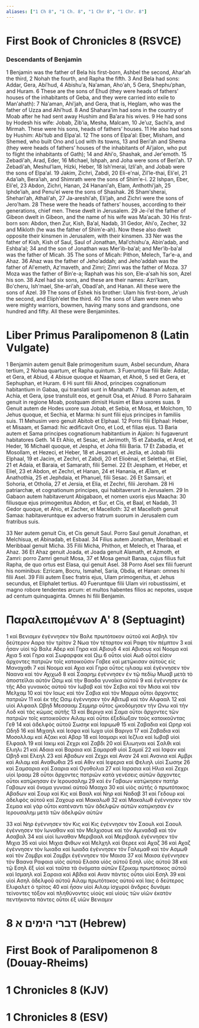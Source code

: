 ```yaml
---
aliases: ["1 Ch 8", "1 Ch. 8", "1 Chr 8", "1 Chr. 8"]
---
```



# First Book of Chronicles 8 (RSVCE)

### Descendants of Benjamin
1 Benjamin was the father of Bela his first-born, Ashbel the second, Aharʹah the third,
2 Nohah the fourth, and Rapha the fifth.
3 And Bela had sons: Addar, Gera, Abiʹhud,
4 Abishuʹa, Naʹaman, Ahoʹah,
5 Gera, Shephuʹphan, and Huram.
6 These are the sons of Ehud (they were heads of fathers’ houses of the inhabitants of Geba, and they were carried into exile to Manʹahath):
7 Naʹaman, Ahiʹjah, and Gera, that is, Heglam, who was the father of Uzza and Ahiʹhud.
8 And Shaharaʹim had sons in the country of Moab after he had sent away Hushim and Baʹara his wives.
9 He had sons by Hodesh his wife: Jobab, Zibʹia, Mesha, Malcam,
10 Jeʹuz, Sachiʹa, and Mirmah. These were his sons, heads of fathers’ houses.
11 He also had sons by Hushim: Abiʹtub and Elpaʹal.
12 The sons of Elpaʹal: Eber, Misham, and Shemed, who built Ono and Lod with its towns,
13 and Beriʹah and Shema (they were heads of fathers’ houses of the inhabitants of Aiʹjalon, who put to flight the inhabitants of Gath);
14 and Ahiʹo, Shashak, and Jerʹemoth.
15 Zebadiʹah, Arad, Eder,
16 Michael, Ishpah, and Joha were sons of Beriʹah.
17 Zebadiʹah, Meshulʹlam, Hizki, Heber,
18 Ishʹmerai, Izliʹah, and Jobab were the sons of Elpaʹal.
19 Jakim, Zichri, Zabdi,
20 Eli-eʹnai, Zilʹle-thai, Eliʹel,
21 Adaʹiah, Beraʹiah, and Shimrath were the sons of Shimʹe-i.
22 Ishpan, Eber, Eliʹel,
23 Abdon, Zichri, Hanan,
24 Hananiʹah, Elam, Anthothiʹjah,
25 Iphdeʹiah, and Penuʹel were the sons of Shashak.
26 Shamʹsherai, Shehariʹah, Athaliʹah,
27 Ja-areshiʹah, Eliʹjah, and Zichri were the sons of Jeroʹham.
28 These were the heads of fathers’ houses, according to their generations, chief men. These dwelt in Jerusalem.
29 Je-iʹel the father of Gibeon dwelt in Gibeon, and the name of his wife was Maʹacah.
30 His first-born son: Abdon, then Zur, Kish, Baʹal, Nadab,
31 Gedor, Ahiʹo, Zecher,
32 and Mikloth (he was the father of Shimʹe-ah). Now these also dwelt opposite their kinsmen in Jerusalem, with their kinsmen.
33 Ner was the father of Kish, Kish of Saul, Saul of Jonathan, Malʹchishuʹa, Abinʹadab, and Eshbaʹal;
34 and the son of Jonathan was Merʹib-baʹal; and Merʹib-baʹal was the father of Micah.
35 The sons of Micah: Pithon, Melech, Tarʹe-a, and Ahaz.
36 Ahaz was the father of Jehoʹaddah; and Jehoʹaddah was the father of Alʹemeth, Azʹmaveth, and Zimri; Zimri was the father of Moza.
37 Moza was the father of Binʹe-a; Raphah was his son, Ele-aʹsah his son, Azel his son.
38 Azel had six sons, and these are their names: Azriʹkam, Boʹcheru, Ishʹmael, She-ariʹah, Obadiʹah, and Hanan. All these were the sons of Azel.
39 The sons of Eshek his brother: Ulam his first-born, Jeʹush the second, and Eliphʹelet the third.
40 The sons of Ulam were men who were mighty warriors, bowmen, having many sons and grandsons, one hundred and fifty. All these were Benjaminites.


# Liber Primus Paralipomenon 8 (Latin Vulgate)

1 Benjamin autem genuit Bale primogenitum suum, Asbel secundum, Ahara tertium,
2 Nohaa quartum, et Rapha quintum.
3 Fueruntque filii Bale: Addar, et Gera, et Abiud,
4 Abisue quoque et Naaman, et Ahoë,
5 sed et Gera, et Sephuphan, et Huram.
6 Hi sunt filii Ahod, principes cognationum habitantium in Gabaa, qui translati sunt in Manahath.
7 Naaman autem, et Achia, et Gera, ipse transtulit eos, et genuit Osa, et Ahiud.
8 Porro Saharaim genuit in regione Moab, postquam dimisit Husim et Bara uxores suas.
9 Genuit autem de Hodes uxore sua Jobab, et Sebia, et Mosa, et Molchom,
10 Jehus quoque, et Sechia, et Marma: hi sunt filii ejus principes in familiis suis.
11 Mehusim vero genuit Abitob et Elphaal.
12 Porro filii Elphaal: Heber, et Misaam, et Samad: hic ædificavit Ono, et Lod, et filias ejus.
13 Baria autem et Sama principes cognationum habitantium in Ajalon: hi fugaverunt habitatores Geth.
14 Et Ahio, et Sesac, et Jerimoth,
15 et Zabadia, et Arod, et Heder,
16 Michaël quoque, et Jespha, et Joha filii Baria.
17 Et Zabadia, et Mosollam, et Hezeci, et Heber,
18 et Jesamari, et Jezlia, et Jobab filii Elphaal,
19 et Jacim, et Zechri, et Zabdi,
20 et Elioënai, et Selethai, et Eliel,
21 et Adaia, et Baraia, et Samarath, filii Semei.
22 Et Jespham, et Heber, et Eliel,
23 et Abdon, et Zechri, et Hanan,
24 et Hanania, et Ælam, et Anathothia,
25 et Jephdaia, et Phanuel, filii Sesac.
26 Et Samsari, et Sohoria, et Otholia,
27 et Jersia, et Elia, et Zechri, filii Jeroham.
28 Hi patriarchæ, et cognationum principes, qui habitaverunt in Jerusalem.
29 In Gabaon autem habitaverunt Abigabaon, et nomen uxoris ejus Maacha:
30 filiusque ejus primogenitus Abdon, et Sur, et Cis, et Baal, et Nadab,
31 Gedor quoque, et Ahio, et Zacher, et Macelloth:
32 et Macelloth genuit Samaa: habitaveruntque ex adverso fratrum suorum in Jerusalem cum fratribus suis.

33 Ner autem genuit Cis, et Cis genuit Saul. Porro Saul genuit Jonathan, et Melchisua, et Abinadab, et Esbaal.
34 Filius autem Jonathan, Meribbaal: et Meribbaal genuit Micha.
35 Filii Micha, Phithon, et Melech, et Tharaa, et Ahaz.
36 Et Ahaz genuit Joada, et Joada genuit Alamath, et Azmoth, et Zamri: porro Zamri genuit Mosa,
37 et Mosa genuit Banaa, cujus filius fuit Rapha, de quo ortus est Elasa, qui genuit Asel.
38 Porro Asel sex filii fuerunt his nominibus: Ezricam, Bocru, Ismahel, Saria, Obdia, et Hanan: omnes hi filii Asel.
39 Filii autem Esec fratris ejus, Ulam primogenitus, et Jehus secundus, et Eliphalet tertius.
40 Fueruntque filii Ulam viri robustissimi, et magno robore tendentes arcum: et multos habentes filios ac nepotes, usque ad centum quinquaginta. Omnes hi filii Benjamin.


# Παραλειπομένων Αʹ 8 (Septuagint)

1 καὶ Βενιαμιν ἐγέννησεν τὸν Βαλε πρωτότοκον αὐτοῦ καὶ Ασβηλ τὸν δεύτερον Ααρα τὸν τρίτον
2 Νωα τὸν τέταρτον καὶ Ραφη τὸν πέμπτον
3 καὶ ἦσαν υἱοὶ τῷ Βαλε Αδερ καὶ Γηρα καὶ Αβιουδ
4 καὶ Αβισουε καὶ Νοομα καὶ Αχια
5 καὶ Γηρα καὶ Σωφαρφακ καὶ Ωιμ
6 οὗτοι υἱοὶ Αωδ οὗτοί εἰσιν ἄρχοντες πατριῶν τοῖς κατοικοῦσιν Γαβεε καὶ μετῴκισαν αὐτοὺς εἰς Μαναχαθι
7 καὶ Νοομα καὶ Αχια καὶ Γηρα οὗτος ιγλααμ καὶ ἐγέννησεν τὸν Ναανα καὶ τὸν Αχιχωδ
8 καὶ Σααρημ ἐγέννησεν ἐν τῷ πεδίῳ Μωαβ μετὰ τὸ ἀποστεῖλαι αὐτὸν Ωσιμ καὶ τὴν Βααδα γυναῖκα αὐτοῦ
9 καὶ ἐγέννησεν ἐκ τῆς Αδα γυναικὸς αὐτοῦ τὸν Ιωβαβ καὶ τὸν Σεβια καὶ τὸν Μισα καὶ τὸν Μελχαμ
10 καὶ τὸν Ιαως καὶ τὸν Σαβια καὶ τὸν Μαρμα οὗτοι ἄρχοντες πατριῶν
11 καὶ ἐκ τῆς Ωσιμ ἐγέννησεν τὸν Αβιτωβ καὶ τὸν Αλφααλ
12 καὶ υἱοὶ Αλφααλ Ωβηδ Μεσσααμ Σεμμηρ οὗτος ᾠκοδόμησεν τὴν Ωνω καὶ τὴν Λοδ καὶ τὰς κώμας αὐτῆς
13 καὶ Βεριγα καὶ Σαμα οὗτοι ἄρχοντες τῶν πατριῶν τοῖς κατοικοῦσιν Αιλαμ καὶ οὗτοι ἐξεδίωξαν τοὺς κατοικοῦντας Γεθ
14 καὶ ἀδελφὸς αὐτοῦ Σωσηκ καὶ Ιαριμωθ
15 καὶ Ζαβαδια καὶ Ωρηρ καὶ Ωδηδ
16 καὶ Μιχαηλ καὶ Ιεσφα καὶ Ιωχα υἱοὶ Βαριγα
17 καὶ Ζαβαδια καὶ Μοσολλαμ καὶ Αζακι καὶ Αβαρ
18 καὶ Ισαμαρι καὶ Ιεζλια καὶ Ιωβαβ υἱοὶ Ελφααλ
19 καὶ Ιακιμ καὶ Ζεχρι καὶ Ζαβδι
20 καὶ Ελιωηναι καὶ Σαλθι καὶ Ελιηλι
21 καὶ Αδαια καὶ Βαραια καὶ Σαμαραθ υἱοὶ Σαμαϊ
22 καὶ Ισφαν καὶ Ωβηδ καὶ Ελεηλ
23 καὶ Αβαδων καὶ Ζεχρι καὶ Αναν
24 καὶ Ανανια καὶ Αμβρι καὶ Αιλαμ καὶ Αναθωθια
25 καὶ Αθιν καὶ Ιεφερια καὶ Φελιηλ υἱοὶ Σωσηκ
26 καὶ Σαμσαρια καὶ Σααρια καὶ Ογοθολια
27 καὶ Ιαρασια καὶ Ηλια καὶ Ζεχρι υἱοὶ Ιρααμ
28 οὗτοι ἄρχοντες πατριῶν κατὰ γενέσεις αὐτῶν ἄρχοντες οὗτοι κατῴκησαν ἐν Ιερουσαλημ
29 καὶ ἐν Γαβαων κατῴκησεν πατὴρ Γαβαων καὶ ὄνομα γυναικὶ αὐτοῦ Μααχα
30 καὶ υἱὸς αὐτῆς ὁ πρωτότοκος Αβαδων καὶ Σουρ καὶ Κις καὶ Βααλ καὶ Νηρ καὶ Ναδαβ
31 καὶ Γεδουρ καὶ ἀδελφὸς αὐτοῦ καὶ Ζαχουρ καὶ Μακαλωθ
32 καὶ Μακαλωθ ἐγέννησεν τὸν Σεμαα καὶ γὰρ οὗτοι κατέναντι τῶν ἀδελφῶν αὐτῶν κατῴκησαν ἐν Ιερουσαλημ μετὰ τῶν ἀδελφῶν αὐτῶν

33 καὶ Νηρ ἐγέννησεν τὸν Κις καὶ Κις ἐγέννησεν τὸν Σαουλ καὶ Σαουλ ἐγέννησεν τὸν Ιωναθαν καὶ τὸν Μελχισουε καὶ τὸν Αμιναδαβ καὶ τὸν Ασαβαλ
34 καὶ υἱοὶ Ιωναθαν Μεριβααλ καὶ Μεριβααλ ἐγέννησεν τὸν Μιχια
35 καὶ υἱοὶ Μιχια Φιθων καὶ Μελχηλ καὶ Θερεε καὶ Αχαζ
36 καὶ Αχαζ ἐγέννησεν τὸν Ιωιαδα καὶ Ιωιαδα ἐγέννησεν τὸν Γαλεμαθ καὶ τὸν Ασμωθ καὶ τὸν Ζαμβρι καὶ Ζαμβρι ἐγέννησεν τὸν Μαισα
37 καὶ Μαισα ἐγέννησεν τὸν Βαανα Ραφαια υἱὸς αὐτοῦ Ελασα υἱὸς αὐτοῦ Εσηλ υἱὸς αὐτοῦ
38 καὶ τῷ Εσηλ ἓξ υἱοί καὶ ταῦτα τὰ ὀνόματα αὐτῶν Εζρικαμ πρωτότοκος αὐτοῦ καὶ Ισμαηλ καὶ Σαραια καὶ Αβδια καὶ Αναν πάντες οὗτοι υἱοὶ Εσηλ
39 καὶ υἱοὶ Ασηλ ἀδελφοῦ αὐτοῦ Αιλαμ πρωτότοκος αὐτοῦ καὶ Ιαις ὁ δεύτερος Ελιφαλετ ὁ τρίτος
40 καὶ ἦσαν υἱοὶ Αιλαμ ἰσχυροὶ ἄνδρες δυνάμει τείνοντες τόξον καὶ πληθύνοντες υἱοὺς καὶ υἱοὺς τῶν υἱῶν ἑκατὸν πεντήκοντα πάντες οὗτοι ἐξ υἱῶν Βενιαμιν


# 8 דברי הימים א (Hebrew)


# First Book of Paralipomenon 8 (Douay-Rheims)


# 1 Chronicles 8 (KJV)


# 1 Chronicles 8 (ESV)

